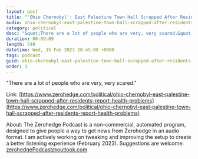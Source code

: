 ```yaml
---
layout: post
title: "'Ohio Chernobyl': East Palestine Town Hall Scrapped After Residents Report Health Problems"
audio: ohio-chernobyl-east-palestine-town-hall-scrapped-after-residents-report-health-problems-0
category: political
desc: "&quot;There are a lot of people who are very, very scared.&quot; "
duration: 00:09:09
length: 549
datetime: Wed, 15 Feb 2023 20:45:00 +0000
tags: podcast
guid: ohio-chernobyl-east-palestine-town-hall-scrapped-after-residents-report-health-problems-0
order: 1
---
```

&quot;There are a lot of people who are very, very scared.&quot; 

Link: [https://www.zerohedge.com/political/ohio-chernobyl-east-palestine-town-hall-scrapped-after-residents-report-health-problems](https://www.zerohedge.com/political/ohio-chernobyl-east-palestine-town-hall-scrapped-after-residents-report-health-problems)

About: The Zerohedge Podcast is a non-commercial, automated program, designed to give people a way to get news from Zerohedge in an audio format.  I am actively working on tweaking and improving the setup to create a better listening experience (February 2023).  Suggestions are welcome: [zerohedgePodcast@outlook.com](mailto:zerohedgePodcast@outlook.com)